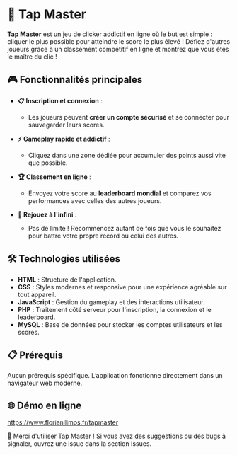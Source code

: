# 🚀 Tap Master

**Tap Master** est un jeu de clicker addictif en ligne où le but est simple : cliquer le plus possible pour atteindre le score le plus élevé ! Défiez d'autres joueurs grâce à un classement compétitif en ligne et montrez que vous êtes le maître du clic !

## 🎮 Fonctionnalités principales

- **📋 Inscription et connexion** :
  - Les joueurs peuvent **créer un compte sécurisé** et se connecter pour sauvegarder leurs scores.

- **⚡ Gameplay rapide et addictif** :
  - Cliquez dans une zone dédiée pour accumuler des points aussi vite que possible.

- **🏆 Classement en ligne** :
  - Envoyez votre score au **leaderboard mondial** et comparez vos performances avec celles des autres joueurs.

- **🔄 Rejouez à l'infini** :
  - Pas de limite ! Recommencez autant de fois que vous le souhaitez pour battre votre propre record ou celui des autres.

## 🛠️ Technologies utilisées

- **HTML** : Structure de l'application.
- **CSS** : Styles modernes et responsive pour une expérience agréable sur tout appareil.
- **JavaScript** : Gestion du gameplay et des interactions utilisateur.
- **PHP** : Traitement côté serveur pour l'inscription, la connexion et le leaderboard.
- **MySQL** : Base de données pour stocker les comptes utilisateurs et les scores.

## 📋 Prérequis

Aucun prérequis spécifique. L’application fonctionne directement dans un navigateur web moderne.

## 🌐 Démo en ligne

https://www.florianllimos.fr/tapmaster

🎉 Merci d'utiliser Tap Master ! Si vous avez des suggestions ou des bugs à signaler, ouvrez une issue dans la section Issues.
